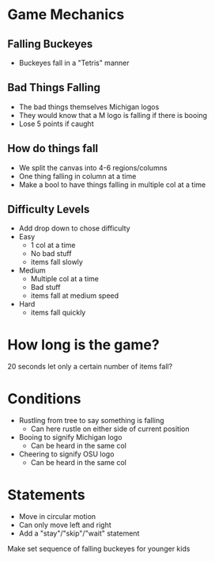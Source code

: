 # Game Mechanics

## Falling Buckeyes
- Buckeyes fall in a "Tetris" manner

## Bad Things Falling
- The bad things themselves Michigan logos
- They would know that a M logo is falling if there is booing
- Lose 5 points if caught

## How do things fall
- We split the canvas into 4-6 regions/columns
- One thing falling in column at a time
- Make a bool to have things falling in multiple col at a time


## Difficulty Levels
- Add drop down to chose difficulty
- Easy
    - 1 col at a time
    - No bad stuff
    - items fall slowly
- Medium
    - Multiple col at a time
    - Bad stuff
    - items fall at medium speed
- Hard
    - items fall quickly

# How long is the game?
20 seconds
let only a certain number of items fall?

# Conditions
- Rustling from tree to say something is falling
    - Can here rustle on either side of current position
- Booing to signify Michigan logo
    - Can be heard in the same col
- Cheering to signify OSU logo
    - Can be heard in the same col

# Statements
- Move in circular motion
- Can only move left and right
- Add a "stay"/"skip"/"wait" statement


Make set sequence of falling buckeyes for younger kids
